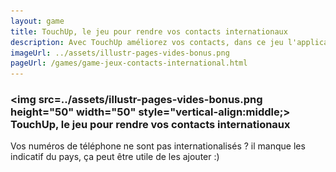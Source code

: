 ```yaml
---
layout: game
title: TouchUp, le jeu pour rendre vos contacts internationaux
description: Avec TouchUp améliorez vos contacts, dans ce jeu l'application vous aide à trouver vos contacts vides
imageUrl: ../assets/illustr-pages-vides-bonus.png
pageUrl: /games/game-jeux-contacts-international.html
---
```

### <img src=../assets/illustr-pages-vides-bonus.png height="50" width="50" style="vertical-align:middle;> TouchUp, le jeu pour rendre vos contacts internationaux
Vos numéros de téléphone ne sont pas internationalisés ? il manque les indicatif du pays, ça peut être utile de les ajouter :)
